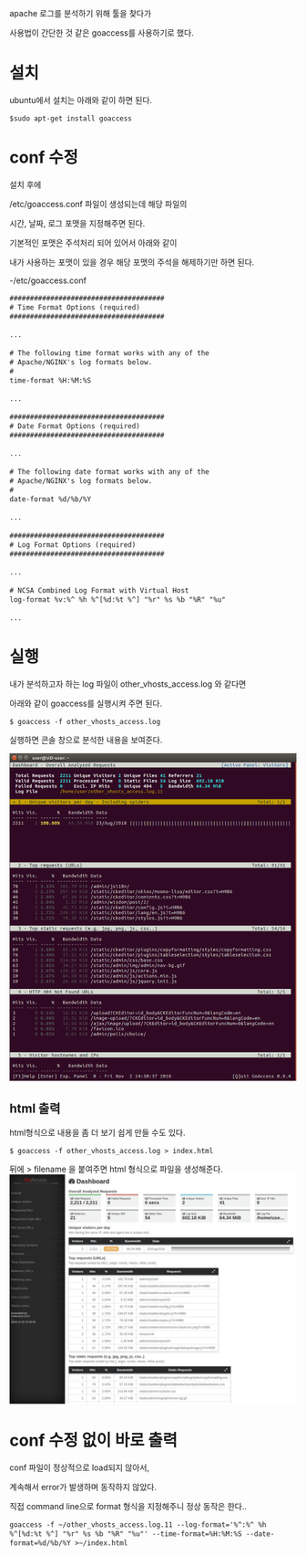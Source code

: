 apache 로그를 분석하기 위해 툴을 찾다가
 
사용법이 간단한 것 같은 goaccess를 사용하기로 했다.


# 설치

ubuntu에서 설치는 아래와 같이 하면 된다.

```
$sudo apt-get install goaccess
```


# conf 수정

설치 후에 

/etc/goaccess.conf 파일이 생성되는데 해당 파일의

시간, 날짜, 로그 포맷을 지정해주면 된다. 

기본적인 포맷은 주석처리 되어 있어서 아래와 같이

내가 사용하는 포맷이 있을 경우 해당 포맷의 주석을 해제하기만 하면 된다.

-/etc/goaccess.conf
```
######################################
# Time Format Options (required)
######################################

...

# The following time format works with any of the
# Apache/NGINX's log formats below.
#
time-format %H:%M:%S

...

######################################
# Date Format Options (required)
######################################

...

# The following date format works with any of the
# Apache/NGINX's log formats below.
#
date-format %d/%b/%Y

...

######################################
# Log Format Options (required)
######################################

...

# NCSA Combined Log Format with Virtual Host
log-format %v:%^ %h %^[%d:%t %^] "%r" %s %b "%R" "%u"

...

```

# 실행 

내가 분석하고자 하는 log 파일이 other_vhosts_access.log 와 같다면

아래와 같이 goaccess를 실행시켜 주면 된다.

```
$ goaccess -f other_vhosts_access.log

```

실행하면 콘솔 창으로 분석한 내용을 보여준다.

![terminal](/etc/images/goaccess_terminal.png)

## html 출력
html형식으로 내용을 좀 더 보기 쉽게 만들 수도 있다.

```
$ goaccess -f other_vhosts_access.log > index.html
```

뒤에 > filename 을 붙여주면 html 형식으로 파일을 생성해준다.
![html](/etc/images/goaccess_html.jpeg)


# conf 수정 없이 바로 출력

conf 파일이 정상적으로 load되지 않아서, 

계속해서 error가 발생하며 동작하지 않았다.

직접 command line으로 format 형식을 지정해주니 정상 동작은 한다..

```
goaccess -f ~/other_vhosts_access.log.11 --log-format='%^:%^ %h %^[%d:%t %^] "%r" %s %b "%R" "%u"' --time-format=%H:%M:%S --date-format=%d/%b/%Y >~/index.html
```
